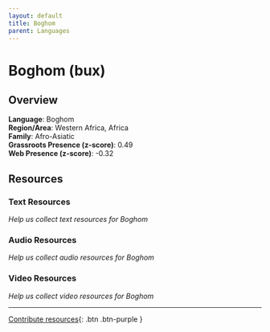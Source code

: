 ```yaml
---
layout: default
title: Boghom
parent: Languages
---
```


# Boghom (bux)

## Overview

**Language**: Boghom  
**Region/Area**: Western Africa, Africa  
**Family**: Afro-Asiatic  
**Grassroots Presence (z-score)**: 0.49  
**Web Presence (z-score)**: -0.32  

## Resources

### Text Resources
*Help us collect text resources for Boghom*

### Audio Resources
*Help us collect audio resources for Boghom*

### Video Resources
*Help us collect video resources for Boghom*

---

[Contribute resources](https://forms.office.com/e/1SfLJx3u1r){: .btn .btn-purple }
